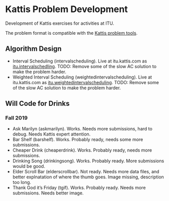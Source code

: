 Kattis Problem Development
==========================

Development of Kattis exercises for activities at ITU.

The problem format is compatible with the [Kattis problem tools](https://github.com/Kattis/problemtools).

Algorithm Design
----------------

* Interval Scheduling (intervalscheduling). 
Live at itu.kattis.com as [itu.intervalschedling](https://itu.kattis.com/problems/itu.intervalscheduling).
TODO: Remove some of the slow AC solution to make the problem harder. 
* Weighted Interval Scheduling (weightedintervalscheduling).
 Live at itu.kattis.com as [itu.weightedintervalscheduling](https://itu.kattis.com/problems/itu.weightedintervalscheduling).
TODO: Remove some of the slow AC solution to make the problem harder. 

Will Code for Drinks
--------------------

### Fall 2019

* Ask Marilyn (askmarilyn). Works. Needs more submissions, hard to debug. Needs Kattis expert attention.
* Bar Shelf (barshelf). Works. Probably ready, needs some more submissions.
* Cheaper Drink (cheaperdrink). Works. Probably ready, needs more submissions.
* Drinking Song (drinkingsong). Works. Probably ready. More submissions would be good.
* Elder Scroll Bar (elderscrollbar). Not ready. Needs more data files, and better explnatation of where the thumb goes. Image missing, description too long.
* Thank God it’s Friday (tgif). Works. Probably ready. Needs more submissions. Needs better image.
